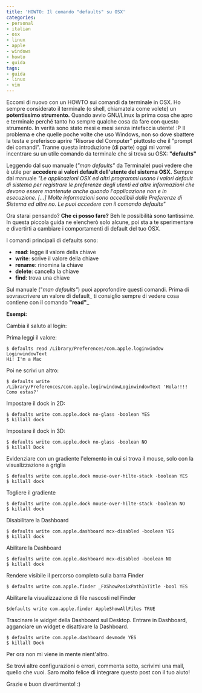 ```yaml
---
title: 'HOWTO: Il comando "defaults" su OSX'
categories:
- personal
- italian
- osx
- linux
- apple
- windows
- howto
- guida
tags:
- guida
- linux
- vim
---
```

Eccomi di nuovo con un HOWTO sui comandi da terminale in OSX. Ho sempre
considerato il terminale (o shell, chiamatela come volete) un **potentissimo
strumento.** Quando avvio GNU/Linux la prima cosa che apro e terminale perché
tanto ho sempre qualche cosa da fare con questo strumento. In verità sono
stato mesi e mesi senza intefaccia utente! :P Il problema e che quelle poche
volte che uso Windows, non so dove sbattere la testa e preferisco aprire
"Risorse del Computer" piuttosto che il "prompt dei comandi". Tranne questa
introduzione (di parte) oggi mi vorrei incentrare su un utile comando da
terminale che si trova su OSX: **"defaults"**

Leggendo dal suo manuale (_"man defaults"_ da Terminale) puoi vedere che è
utile per **accedere ai valori default dell'utente del sistema OSX.** Sempre
dal manuale _"Le applicazioni OSX ed altri programmi usano i valori default di
sistema per registrare le preferenze degli utenti ed altre informazioni che
devono essere mantenute anche quando l'applicazione non e in esecuzione. [...]
Molte informazioni sono accedibili dalle Preferenze di Sistema ed altre no. Le
puoi accedere con il comando defaults"_

Ora starai pensando? **Che ci posso fare?** Beh le possibilità sono
tantissime. In questa piccola guida ne elencherò solo alcune, poi sta a te
sperimentare e divertirti a cambiare i comportamenti di default del tuo OSX.

I comandi principali di defaults sono:

  * **read**: legge il valore della chiave
  * **write**: scrive il valore della chiave
  * **rename**: rinomina la chiave
  * **delete**: cancella la chiave
  * **find**: trova una chiave
  

Sul manuale ("_man defaults"_) puoi approfondire questi comandi. Prima di
sovrascrivere un valore di default_ ti consiglio sempre di vedere cosa
contiene con il comando **"read"**_

**Esempi:**

Cambia il saluto al login:

Prima leggi il valore:

```
$ defaults read /Library/Preferences/com.apple.loginwindow LoginwindowText  
Hi! I'm a Mac
```

Poi ne scrivi un altro:

```
$ defaults write /Library/Preferences/com.apple.loginwindowLoginwindowText 'Hola!!!! Como estas?'
```

Impostare il dock in 2D:

```
$ defaults write com.apple.dock no-glass -boolean YES  
$ killall dock
```

Impostare il dock in 3D:

```
$ defaults write com.apple.dock no-glass -boolean NO  
$ killall Dock
```

Evidenziare con un gradiente l'elemento in cui si trova il mouse, solo con la
visualizzazione a griglia

```    
$ defaults write com.apple.dock mouse-over-hilte-stack -boolean YES  
$ killall dock
```

Togliere il gradiente

```    
$ defaults write com.apple.dock mouse-over-hilte-stack -boolean NO  
$ killall dock
```

Disabilitare la Dashboard

```
$ defaults write com.apple.dashboard mcx-disabled -boolean YES  
$ killall dock
```

Abilitare la Dashboard

```
$ defaults write com.apple.dashboard mcx-disabled -boolean NO  
$ killall dock
```

Rendere visibile il percorso completo sulla barra Finder

``` 
$ defaults write com.apple.finder _FXShowPosixPathInTitle -bool YES
```

Abilitare la visualizzazione di file nascosti nel Finder

```
$defaults write com.apple.finder AppleShowAllFiles TRUE
```

Trascinare le widget della Dashboard sul Desktop. Entrare in Dashboard,
agganciare un widget e disattivare la Dashboard.

```
$ defaults write com.apple.dashboard devmode YES  
$ killall Dock
```

Per ora non mi viene in mente nient'altro.  
  
Se trovi altre configurazioni o errori, commenta sotto, scrivimi una mail,
quello che vuoi. Saro molto felice di integrare questo post con il tuo aiuto!  
  
Grazie e buon divertimento! :)
